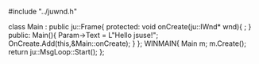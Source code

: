 #include "../juwnd.h"

class Main : public ju::Frame{
protected:
	void onCreate(ju::IWnd* wnd){
		;
	}
public:
	Main(){
		Param->Text = L"Hello jsuse!";
		OnCreate.Add(this,&Main::onCreate);
	}
};
WINMAIN{
	Main m;
	m.Create();
	return ju::MsgLoop::Start();
};
